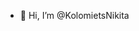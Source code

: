 - 👋 Hi, I’m @KolomietsNikita



<!---
KolomietsNikita/KolomietsNikita is a ✨ special ✨ repository because its `README.md` (this file) appears on your GitHub profile.
You can click the Preview link to take a look at your changes.
--->
